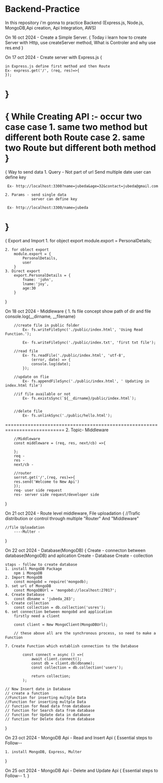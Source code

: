 # Backend-Practice
In this repository i'm gonna to practice Backend (Express.js, Node.js, MongoDB,Api creation, Api Integration, AWS)

On 16 oct 2024 - Create a Simple Server.
{
    Today i learn how to create Server with Http, use createServer method, 
    What is Controler and why use res.end
}

On 17 oct 2024 - Create server with Express.js 
{

    in Express.js define first method and then Route
    Ex- express.get('/', (req, res)=>{
    });
}
==================================================================
{
    While Creating API :- occur two case
        case 1. same two method but
                different both Route
        case 2. same two Route but 
                different both method
}
===================================================================
{
    Way to send data
    1. Query - Not part of url
               Send multiple date 
               user can define key
    
     Ex- http://localhost:3300?name=jubeda&age=32&contact=jubeda@gmail.com

    2. Params - send single data 
                server can define key

     Ex- http://localhost:3300/name=jubeda
}
===================================================================
{
    Export and Import
    1. for object export
        module.export = PersonalDetails;
    
    2. for oblect export
        module.export = {
            PersonalDetails,
            user
        }
    3. Direct export
        export.PersonalDetails = {
            fname: 'john',
            lname:'joy',
            age:30
        }
} 

On 18 oct 2024 - Middleware
{
    1. fs file concept
        show path of dir and file
            console.log(__dirname, __filename) 

        //create file in public folder
            Ex- fs.writeFileSync('./public/index.html', 'Using Read Function.');

            Ex- fs.writeFileSync('./public/index.txt', 'first txt file');

        //read file
            Ex- fs.readFile('./public/index.html', 'utf-8', 
                (error, date) => {
                console.log(date);
            });

        //update on flie
            Ex- fs.appendFileSync('./public/index.html', ' Updating in index.html file')

        //if file available or not
            Ex- fs.existsSync(`${__dirname}/public/index.html`);


        //delete file
            Ex- fs.unlinkSync('./public/hello.html');
===========================================================================
    2. Topic- Middleware

        //Middleware
        const middleware = (req, res, next/cb) =>{

        };
        req - 
        res - 
        next/cb - 

        //router
        serrot.get('/',(req, res)=>{
        res.send('Welcome to New Api')
        });
        req- user side request
        res- server side request/developer side 
}

On 21 oct 2024 - Route level middleware, File uploadation
{
    //Trafic distribution or control through multiple "Router" And "Middleware"

    //file Uploadation
        ----Multer - 

}

On 22 oct 2024 - Database(MongoDB)
{
    Create - connecton between database(MongoDB) and aplication 
    Create - Database
    Create - collection

    staps - follow to create database
    1. install MongoDB Package 
        npm i MongoDB
    2. Import MongoDB
        const mongobd = require('mongodb);
    3. set url of MongoDB
        const MongoDBUrl = 'mongobd://localhost:27017';
    4. Create Database
        const dbname = 'jubeda_283';
    5. Create collection 
        const collection = db.collection('usres');
    6. set connection between mongobd and application
        firstly need a client

        const client = New MongoClient(MongoDBUrl);

        // these above all are the synchronous process, so need to make a Function

    7. Create Function which establish connection to the Database

            const connect = async () =>(
                await client.connect();
                const db = client.db(dbname);
                const collection = db.collection('users');

                return collection;
            );
    
    // Now Insert date in Database
    // create a function 
    //Function for inserting multple Data
    //Function for inserting multple Data
    // function for Read data from database
    // function for Search data from database
    // function for Update data in database
    // function for Delete data from database


}

On 23 oct 2024 - MongoDB Api - Read and Insert Api
{
    Essential steps to Follow--

    1. install MongoDB, Express, Multer
}

On 25 oct 2024 - MongoDB Api - Delete and Update Api
{
    Essential steps to Follow--
    1. 
}
